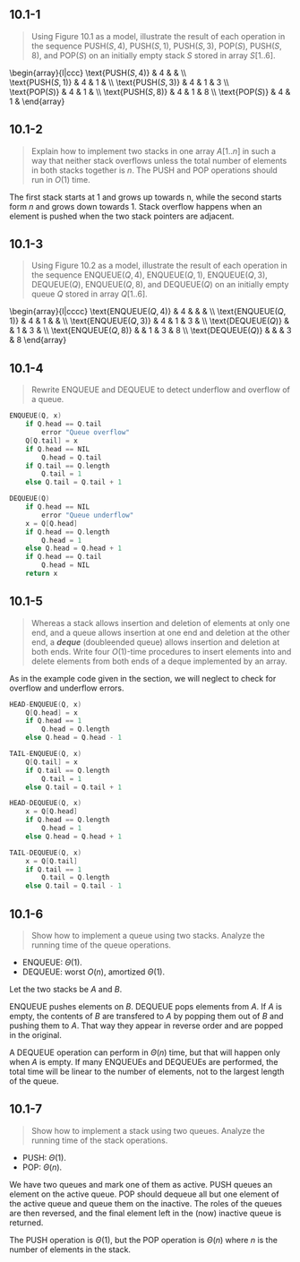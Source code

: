## 10.1-1

> Using Figure 10.1 as a model, illustrate the result of each operation in the sequence $\text{PUSH}(S, 4)$, $\text{PUSH}(S, 1)$, $\text{PUSH}(S, 3)$, $\text{POP}(S)$, $\text{PUSH}(S, 8)$, and $\text{POP}(S)$ on an initially empty stack $S$ stored in array $S[1..6]$.

\begin{array}{l|ccc}
\text{PUSH($S, 4$)} & 4 &   &   \\\\     
\text{PUSH($S, 1$)} & 4 & 1 &   \\\\
\text{PUSH($S, 3$)} & 4 & 1 & 3 \\\\  
\text{POP($S$)}     & 4 & 1 &   \\\\
\text{PUSH($S, 8$)} & 4 & 1 & 8 \\\\
\text{POP($S$)}     & 4 & 1 &
\end{array}

## 10.1-2

> Explain how to implement two stacks in one array $A[1..n]$ in such a way that neither stack overflows unless the total number of elements in both stacks together is $n$. The $\text{PUSH}$ and $\text{POP}$ operations should run in $O(1)$ time.

The first stack starts at $1$ and grows up towards n, while the second starts form $n$ and grows down towards $1$. Stack overflow happens when an element is pushed when the two stack pointers are adjacent.

## 10.1-3

> Using Figure 10.2 as a model, illustrate the result of each operation in the sequence $\text{ENQUEUE}(Q, 4)$, $\text{ENQUEUE}(Q ,1)$, $\text{ENQUEUE}(Q, 3)$, $\text{DEQUEUE}(Q)$, $\text{ENQUEUE}(Q, 8)$, and $\text{DEQUEUE}(Q)$ on an initially empty queue $Q$ stored in array $Q[1..6]$.

\begin{array}{l|cccc}
\text{ENQUEUE($Q, 4$)} & 4 &   &   &   \\\\
\text{ENQUEUE($Q, 1$)} & 4 & 1 &   &   \\\\
\text{ENQUEUE($Q, 3$)} & 4 & 1 & 3 &   \\\\
\text{DEQUEUE($Q$)}    &   & 1 & 3 &   \\\\
\text{ENQUEUE($Q, 8$)} &   & 1 & 3 & 8 \\\\
\text{DEQUEUE($Q$)}    &   &   & 3 & 8
\end{array}

## 10.1-4

> Rewrite $\text{ENQUEUE}$ and $\text{DEQUEUE}$ to detect underflow and overflow of a queue.

```cpp
ENQUEUE(Q, x)
    if Q.head == Q.tail
        error "Queue overflow"
    Q[Q.tail] = x
    if Q.head == NIL
        Q.head = Q.tail
    if Q.tail == Q.length
        Q.tail = 1
    else Q.tail = Q.tail + 1
```

```cpp
DEQUEUE(Q)
    if Q.head == NIL
        error "Queue underflow"
    x = Q[Q.head]
    if Q.head == Q.length
        Q.head = 1
    else Q.head = Q.head + 1
    if Q.head == Q.tail
        Q.head = NIL
    return x
```

## 10.1-5

> Whereas a stack allows insertion and deletion of elements at only one end, and a queue allows insertion at one end and deletion at the other end, a ***deque*** (doubleended queue) allows insertion and deletion at both ends. Write four $O(1)$-time procedures to insert elements into and delete elements from both ends of a deque implemented by an array.

As in the example code given in the section, we will neglect to check for overflow and underflow errors.

```cpp
HEAD-ENQUEUE(Q, x)
    Q[Q.head] = x
    if Q.head == 1
        Q.head = Q.length
    else Q.head = Q.head - 1
```

```cpp
TAIL-ENQUEUE(Q, x)
    Q[Q.tail] = x
    if Q.tail == Q.length
        Q.tail = 1
    else Q.tail = Q.tail + 1
```

```cpp
HEAD-DEQUEUE(Q, x)
    x = Q[Q.head]
    if Q.head == Q.length
        Q.head = 1
    else Q.head = Q.head + 1
```

```cpp
TAIL-DEQUEUE(Q, x)
    x = Q[Q.tail]
    if Q.tail == 1
        Q.tail = Q.length
    else Q.tail = Q.tail - 1
```

## 10.1-6

> Show how to implement a queue using two stacks. Analyze the running time of the queue operations.

- $\text{ENQUEUE}$: $\Theta(1)$.
- $\text{DEQUEUE}$: worst $O(n)$, amortized $\Theta(1)$.

Let the two stacks be $A$ and $B$.

$\text{ENQUEUE}$ pushes elements on $B$. $\text{DEQUEUE}$ pops elements from $A$. If $A$ is empty, the contents of $B$ are transfered to $A$ by popping them out of $B$ and pushing them to $A$. That way they appear in reverse order and are popped in the original.

A $\text{DEQUEUE}$ operation can perform in $\Theta(n)$ time, but that will happen only when $A$ is empty. If many $\text{ENQUEUE}$s and $\text{DEQUEUE}$s are performed, the total time will be linear to the number of elements, not to the largest length of the queue.

## 10.1-7

> Show how to implement a stack using two queues. Analyze the running time of the stack operations.

- $\text{PUSH}$: $\Theta(1)$.
- $\text{POP}$: $\Theta(n)$.

We have two queues and mark one of them as active. $\text{PUSH}$ queues an element on the active queue. $\text{POP}$ should dequeue all but one element of the active queue and queue them on the inactive. The roles of the queues are then reversed, and the final element left in the (now) inactive queue is returned.

The $\text{PUSH}$ operation is $\Theta(1)$, but the $\text{POP}$ operation is $\Theta(n)$ where $n$ is the number of elements in the stack.
